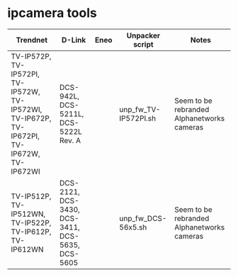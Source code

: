 # ipcamera tools
Trendnet  | D-Link | Eneo | Unpacker script | Notes |
------------- | ------------- | ------------- | ------------- | -------------
TV-IP572P, TV-IP572PI, TV-IP572W, TV-IP572WI, TV-IP672P, TV-IP672PI, TV-IP672W, TV-IP672WI | DCS-942L, DCS-5211L, DCS-5222L Rev. A | | unp_fw_TV-IP572PI.sh | Seem to be rebranded Alphanetworks cameras 
TV-IP512P, TV-IP512WN, TV-IP522P, TV-IP612P, TV-IP612WN | DCS-2121, DCS-3430, DCS-3411, DCS-5635, DCS-5605 | | unp_fw_DCS-56x5.sh | Seem to be rebranded Alphanetworks cameras
